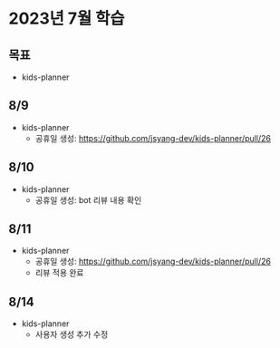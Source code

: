 # 2023년 7월 학습

## 목표

- kids-planner

## 8/9

- kids-planner
  - 공휴일 생성: <https://github.com/jsyang-dev/kids-planner/pull/26>

## 8/10

- kids-planner
  - 공휴일 생성: bot 리뷰 내용 확인

## 8/11

- kids-planner
  - 공휴일 생성: <https://github.com/jsyang-dev/kids-planner/pull/26>
  - 리뷰 적용 완료

## 8/14

- kids-planner
  - 사용자 생성 추가 수정
  